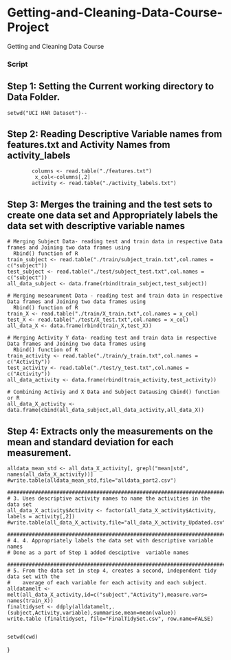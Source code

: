 Getting-and-Cleaning-Data-Course-Project
========================================
Getting and Cleaning Data Course 

### Script 

## Step 1: Setting the Current working directory to Data Folder.
    setwd("UCI HAR Dataset")-- 
## Step 2: Reading Descriptive Variable names from features.txt and Activity Names from activity_labels
            columns <- read.table("./features.txt")
             x_col<-columns[,2]
            activity <- read.table("./activity_labels.txt")
    
## Step 3:  Merges the training and the test sets to create one data set and Appropriately labels the data set with                      descriptive variable names   
    
    # Merging Subject Data- reading test and train data in respective Data frames and Joining two data frames using 
      Rbind() function of R
    train_subject <- read.table("./train/subject_train.txt",col.names = c("subject"))
    test_subject <- read.table("./test/subject_test.txt",col.names = c("subject"))
    all_data_subject <- data.frame(rbind(train_subject,test_subject))
    
    # Merging mesearument Data - reading test and train data in respective Data frames and Joining two data frames using 
      Rbind() function of R
    train_X <- read.table("./train/X_train.txt",col.names = x_col)
    test_X <- read.table("./test/X_test.txt",col.names = x_col)
    all_data_X <- data.frame(rbind(train_X,test_X))
    
    # Merging Activity Y data- reading test and train data in respective Data frames and Joining two data frames using 
      Rbind() function of R
    train_activity <- read.table("./train/y_train.txt",col.names = c("Activity"))
    test_activity <- read.table("./test/y_test.txt",col.names = c("Activity"))
    all_data_activity <- data.frame(rbind(train_activity,test_activity))

    # Combining Activiy and X Data and Subject Datausing Cbind() function or R
    all_data_X_activity <- data.frame(cbind(all_data_subject,all_data_activity,all_data_X)) 

    
## Step 4: Extracts only the measurements on the mean and standard deviation for each measurement.
    
    alldata_mean_std <- all_data_X_activity[, grepl("mean|std", names(all_data_X_activity))]
    #write.table(alldata_mean_std,file="alldata_part2.csv")
    
    #########################################################################################
    # 3. Uses descriptive activity names to name the activities in the data set
    all_data_X_activity$Activity <- factor(all_data_X_activity$Activity, labels = activity[,2])
    #write.table(all_data_X_activity,file="all_data_X_activity_Updated.csv")
    
    #########################################################################################
    # 4. 4. Appropriately labels the data set with descriptive variable names
    # Done as a part of Step 1 added desciptive  variable names
    
    #########################################################################################
    # 5. From the data set in step 4, creates a second, independent tidy data set with the 
    #    average of each variable for each activity and each subject.
    alldatamelt <- melt(all_data_X_activity,id=c("subject","Activity"),measure.vars= names(train_X))
    finaltidyset <- ddply(alldatamelt,.(subject,Activity,variable),summarise,mean=mean(value))
    write.table (finaltidyset, file="FinalTidySet.csv", row.name=FALSE)

    
    setwd(cwd)
    
}  
